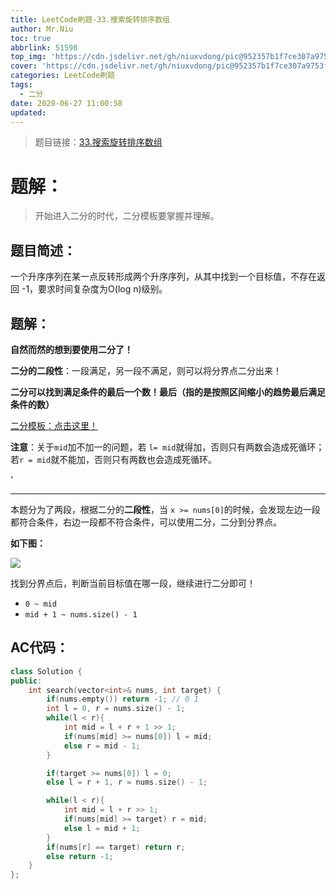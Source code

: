 ```yaml
---
title: LeetCode刷题-33.搜索旋转排序数组
author: Mr.Niu
toc: true
abbrlink: 51598
top_img: 'https://cdn.jsdelivr.net/gh/niuxvdong/pic@952357b1f7ce307a9753f30b8709af5f00fcee8e/2021/02/06/eae39252d9715e4ec7a4557d355e2eb7.png'
cover: 'https://cdn.jsdelivr.net/gh/niuxvdong/pic@952357b1f7ce307a9753f30b8709af5f00fcee8e/2021/02/06/eae39252d9715e4ec7a4557d355e2eb7.png'
categories: LeetCode刷题
tags:
  - 二分
date: 2020-06-27 11:00:58
updated:
---
```
















> 题目链接：[33.搜索旋转排序数组](https://leetcode-cn.com/problems/search-in-rotated-sorted-array/)



# 题解：



> 开始进入二分的时代，二分模板要掌握并理解。



## 题目简述：

一个升序序列在某一点反转形成两个升序序列，从其中找到一个目标值，不存在返回 -1，要求时间复杂度为O(log n)级别。

## 题解：

**自然而然的想到要使用二分了！**



**二分的二段性**：一段满足，另一段不满足，则可以将分界点二分出来！



**二分可以找到满足条件的最后一个数！最后（指的是按照区间缩小的趋势最后满足条件的数）**



[二分模板：点击这里！](https://www.acwing.com/blog/content/277/)

**注意**：关于`mid`加不加一的问题，若 `l= mid`就得加，否则只有两数会造成死循环；若`r = mid`就不能加，否则只有两数也会造成死循环。

‘

---



本题分为了两段，根据二分的**二段性**，当 `x >= nums[0]`的时候，会发现左边一段都符合条件，右边一段都不符合条件，可以使用二分，二分到分界点。



**如下图：**



![](https://cdn.jsdelivr.net/gh/niuxvdong/pic@latest/2020/06/27/e96807de64211b486698338e0dde4fcd.png)



找到分界点后，判断当前目标值在哪一段，继续进行二分即可！

- `0 ~ mid`
- `mid + 1 ~ nums.size() - 1`



## AC代码：



```c++
class Solution {
public:
    int search(vector<int>& nums, int target) {
        if(nums.empty()) return -1; // 0 1
        int l = 0, r = nums.size() - 1;
        while(l < r){
            int mid = l + r + 1 >> 1;
            if(nums[mid] >= nums[0]) l = mid;
            else r = mid - 1;
        }

        if(target >= nums[0]) l = 0;
        else l = r + 1, r = nums.size() - 1;

        while(l < r){
            int mid = l + r >> 1;
            if(nums[mid] >= target) r = mid;
            else l = mid + 1;
        }
        if(nums[r] == target) return r;
        else return -1;
    }
};
```



